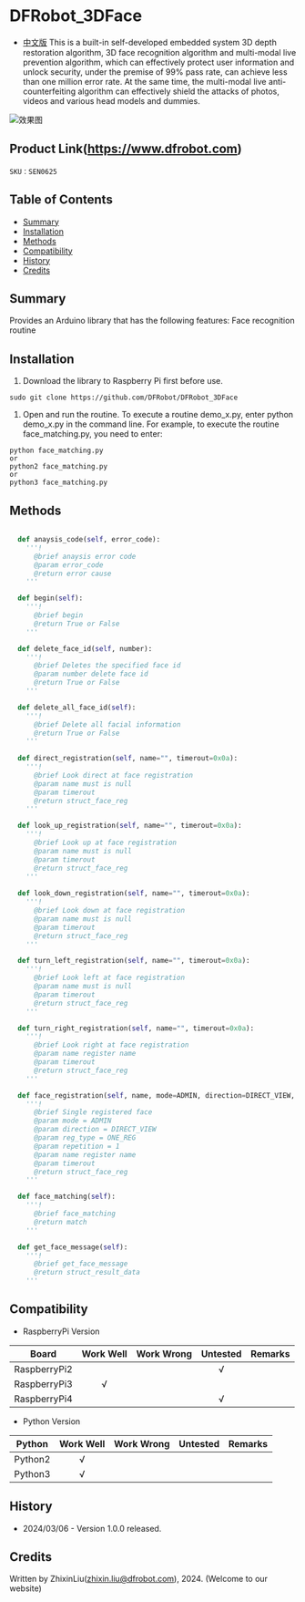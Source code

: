 # DFRobot_3DFace
- [中文版](./README_CN.md)
This is a built-in self-developed embedded system 3D depth restoration algorithm, 3D face recognition algorithm and multi-modal live prevention algorithm, which can effectively protect user information and unlock security, under the premise of 99% pass rate, can achieve less than one million error rate. At the same time, the multi-modal live anti-counterfeiting algorithm can effectively shield the attacks of photos, videos and various head models and dummies.

![效果图](../../resources/images/SEN0625.jpg)

## Product Link(https://www.dfrobot.com)

    SKU：SEN0625

## Table of Contents

* [Summary](#Summary)
* [Installation](#Installation)
* [Methods](#Methods)
* [Compatibility](#Compatibility)
* [History](#History)
* [Credits](#Credits)

## Summary

Provides an Arduino library that has the following features:
  Face recognition routine

## Installation
1. Download the library to Raspberry Pi first before use.

```
sudo git clone https://github.com/DFRobot/DFRobot_3DFace
```

1. Open and run the routine. To execute a routine demo_x.py, enter python demo_x.py in the command line. For example, to execute the routine face_matching.py, you need to enter:

```
python face_matching.py
or 
python2 face_matching.py
or 
python3 face_matching.py
```

## Methods

```python

  def anaysis_code(self, error_code):
    '''!
      @brief anaysis error code 
      @param error_code
      @return error cause
    '''

  def begin(self):
    '''!
      @brief begin
      @return True or False 
    '''

  def delete_face_id(self, number):
    '''!
      @brief Deletes the specified face id
      @param number delete face id
      @return True or False
    '''

  def delete_all_face_id(self):
    '''!
      @brief Delete all facial information
      @return True or False
    '''
    
  def direct_registration(self, name="", timerout=0x0a):
    '''!
      @brief Look direct at face registration
      @param name must is null
      @param timerout
      @return struct_face_reg
    '''

  def look_up_registration(self, name="", timerout=0x0a):
    '''!
      @brief Look up at face registration
      @param name must is null
      @param timerout
      @return struct_face_reg
    '''
  
  def look_down_registration(self, name="", timerout=0x0a):
    '''!
      @brief Look down at face registration
      @param name must is null
      @param timerout
      @return struct_face_reg
    '''

  def turn_left_registration(self, name="", timerout=0x0a):
    '''!
      @brief Look left at face registration
      @param name must is null
      @param timerout
      @return struct_face_reg
    '''

  def turn_right_registration(self, name="", timerout=0x0a):
    '''!
      @brief Look right at face registration
      @param name register name
      @param timerout
      @return struct_face_reg
    '''

  def face_registration(self, name, mode=ADMIN, direction=DIRECT_VIEW, reg_type=ONE_REG ,repetition=1 ,timerout=0X0A):
    '''!
      @brief Single registered face
      @param mode = ADMIN
      @param direction = DIRECT_VIEW
      @param reg_type = ONE_REG
      @param repetition = 1
      @param name register name
      @param timerout
      @return struct_face_reg
    '''

  def face_matching(self):
    '''!
      @brief face_matching
      @return match
    '''

  def get_face_message(self):
    '''!
      @brief get_face_message
      @return struct_result_data
    '''
```

## Compatibility

* RaspberryPi Version

| Board        | Work Well | Work Wrong | Untested | Remarks |
| ------------ | :-------: | :--------: | :------: | ------- |
| RaspberryPi2 |           |            |    √     |         |
| RaspberryPi3 |     √     |            |          |         |
| RaspberryPi4 |           |            |    √     |         |

* Python Version

| Python  | Work Well | Work Wrong | Untested | Remarks |
| ------- | :-------: | :--------: | :------: | ------- |
| Python2 |     √     |            |          |         |
| Python3 |     √     |            |          |         |


## History

- 2024/03/06 - Version 1.0.0 released.

## Credits

Written by ZhixinLiu(zhixin.liu@dfrobot.com), 2024. (Welcome to our website)
